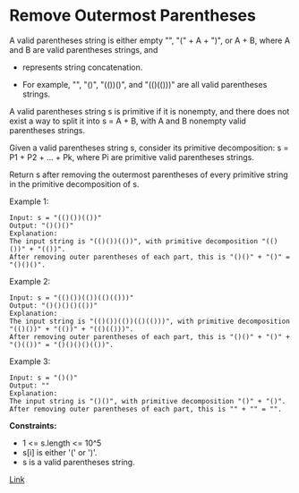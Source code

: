 # Remove Outermost Parentheses

A valid parentheses string is either empty "", "(" + A + ")", or A + B, where A and B are valid parentheses strings, and
+ represents string concatenation.

- For example, "", "()", "(())()", and "(()(()))" are all valid parentheses strings.

A valid parentheses string s is primitive if it is nonempty, and there does not exist a way to split it into s = A + B,
with A and B nonempty valid parentheses strings.

Given a valid parentheses string s, consider its primitive decomposition: s = P1 + P2 + ... + Pk, where Pi are primitive
valid parentheses strings.

Return s after removing the outermost parentheses of every primitive string in the primitive decomposition of s.

Example 1:

```
Input: s = "(()())(())"
Output: "()()()"
Explanation: 
The input string is "(()())(())", with primitive decomposition "(()())" + "(())".
After removing outer parentheses of each part, this is "()()" + "()" = "()()()".
```

Example 2:

```
Input: s = "(()())(())(()(()))"
Output: "()()()()(())"
Explanation: 
The input string is "(()())(())(()(()))", with primitive decomposition "(()())" + "(())" + "(()(()))".
After removing outer parentheses of each part, this is "()()" + "()" + "()(())" = "()()()()(())".
```

Example 3:

```
Input: s = "()()"
Output: ""
Explanation: 
The input string is "()()", with primitive decomposition "()" + "()".
After removing outer parentheses of each part, this is "" + "" = "".
```

**Constraints:**
- 1 <= s.length <= 10^5
- s[i] is either '(' or ')'.
- s is a valid parentheses string.

[Link](https://leetcode.com/problems/remove-outermost-parentheses/)